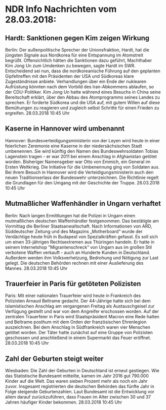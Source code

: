 # NDR Info Nachrichten vom 28.03.2018:


## Hardt: Sanktionen gegen Kim zeigen Wirkung
Berlin: Der außenpolitische Sprecher der Unionsfraktion, Hardt, hat die jüngsten Signale aus Nordkorea für eine Entspannung im Atomstreit begrüßt. Offensichtlich hätten die Sanktionen dazu geführt, Machthaber Kim Jong Un zum Umdenken zu bewegen, sagte Hardt im SWR. Entscheidend sei nun, dass die nordkoreanische Führung auf den geplanten Gipfeltreffen mit den Präsidenten der USA und Südkoreas klare Zugeständnisse anbiete. Verhandlungen über ein Ende der nuklearen Aufrüstung könnten nach dem Vorbild des Iran-Abkommens ablaufen, so der CDU-Politiker. Kim Jong Un hatte während eines Besuchs in China seine Bereitschaft erklärt, über den Abbau des Atomprogramms seines Landes zu sprechen. Er forderte Südkorea und die USA auf, mit gutem Willen auf diese Bemühungen zu reagieren und zugleich selbst Schritte für einen Frieden zu ergreifen. 28.03.2018 10:45 Uhr 

## Kaserne in Hannover wird umbenannt
Hannover: Bundesverteidigungsministerin von der Leyen wird heute in einer feierlichen Zeremonie eine Kaserne in der niedersächsischen Stadt umbenennen. Sie wird künftig den Namen des Bundeswehrsoldaten Tobias Lagenstein tragen - er war 2011 bei einem Anschlag in Afghanistan getötet worden. Bisheriger Namensgeber war Otto von Emmich, ein General im Ersten Weltkrieg. Die Initiative für die Umbenennung ging von Soldaten aus. Bei ihrem Besuch in Hannover wird die Verteidigungsministerin auch den neuen Traditionserlass der Bundeswehr unterzeichnen. Die
Richtlinie regelt die Grundlagen für den Umgang mit der Geschichte der Truppe. 28.03.2018 10:45 Uhr 

## Mutmaßlicher Waffenhändler in Ungarn verhaftet
Berlin: Nach langen Ermittlungen hat die Polizei in Ungarn einen mutmaßlichen deutschen Waffenhändler festgenommen. Das bestätigte am Vormittag die Berliner Staatsanwaltschaft. Nach Informationen von ARD, Süddeutscher Zeitung und des Magazins „Motherboard“ wurde der Verdächtige heute früh in Budapest von Spezialkräften gefasst. Es soll sich um einen 33-jährigen Rechtsextremen aus Thüringen handeln. Er hatte in seinem Internetshop "Migrantenschreck“ von Ungarn aus im großen Stil verbotene Waffen verkauft - auch an Hunderte Kunden in Deutschland. Außerdem werden ihm Volksverhetzung, Bedrohung und Nötigung zur Last gelegt. Die deutschen Behörden rechnen mit einer Auslieferung des Mannes. 28.03.2018 10:45 Uhr 

## Trauerfeier in Paris für getöteten Polizisten
Paris: Mit einer nationalen Trauerfeier wird heute in Frankreich des Polizisten Arnaud Beltrame gedacht. Der 44-Jährige hatte sich bei dem islamistischen Anschlag am vergangenen Freitag als Austauschgeisel zur Verfügung gestellt und war von dem Angreifer erschossen worden. Auf der zentralen Trauerfeier in Paris wird Staatspräsident Macron eine Rede halten und Beltrame posthum mit dem Orden der französischen Ehrenlegion auszeichnen. Bei dem Anschlag in Südfrankreich waren vier Menschen getötet worden. Der Täter hatte zunächst auf eine Gruppe von Polizisten geschossen und anschließend in einem Supermarkt das Feuer eröffnet. 28.03.2018 10:45 Uhr 

## Zahl der Geburten steigt weiter
Wiesbaden: Die Zahl der Geburten in Deutschland ist erneut gestiegen. Wie das Statistische Bundesamt mitteilte, kamen im Jahr 2016 gut 790.000 Kinder auf die Welt. Das waren sieben Prozent mehr als noch ein Jahr zuvor. Insgesamt registrierten die deutschen Behörden das fünfte Jahr in Folge steigende Geburtenzahlen. Laut Bundesamt ist die Entwicklung vor allem darauf zurückzuführen, dass Frauen im Alter zwischen 30 und 37 Jahren häufiger Kinder bekommen. 28.03.2018 10:45 Uhr 
